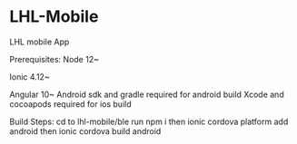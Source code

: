 # LHL-Mobile
LHL mobile App


Prerequisites:
Node 12~


Ionic 4.12~


Angular 10~
Android sdk and gradle required for android build
Xcode and cocoapods required for ios build

Build Steps:
cd to lhl-mobile/ble
run npm i
then ionic cordova platform add android
then ionic cordova build android

